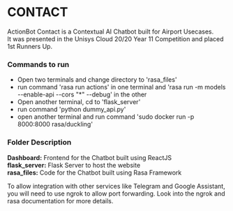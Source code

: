 # CONTACT
ActionBot Contact is a Contextual AI Chatbot built for Airport Usecases.<br>
It was presented in the Unisys Cloud 20/20 Year 11 Competition and placed 1st Runners Up.<br>

### Commands to run
* Open two terminals and change directory to 'rasa_files'
* run command 'rasa run actions' in one terminal and 'rasa run -m models --enable-api --cors "*" --debug' in the other
* Open another terminal, cd to 'flask_server'
* run command 'python dummy_api.py'
* open another terminal and run command 'sudo docker run -p 8000:8000 rasa/duckling'

### Folder Description
**Dashboard:** Frontend for the Chatbot built using ReactJS<br>
**flask_server:** Flask Server to host the website<br>
**rasa_files:** Code for the Chatbot built using Rasa Framework<br>

To allow integration with other services like Telegram and Google Assistant, you will need to use ngrok to allow port forwarding. Look into the ngrok and rasa documentation for more details.